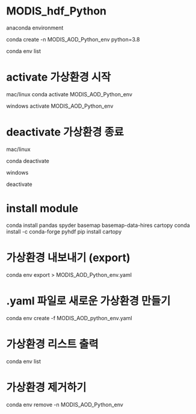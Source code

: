 
# MODIS_hdf_Python
anaconda environment

conda create -n MODIS_AOD_Python_env python=3.8

conda env list

# activate 가상환경 시작
mac/linux
conda activate MODIS_AOD_Python_env

windows
activate MODIS_AOD_Python_env

# deactivate 가상환경 종료
mac/linux

conda deactivate

windows

deactivate

# install module
conda install pandas spyder basemap basemap-data-hires cartopy
conda install -c conda-forge pyhdf 
pip install cartopy


# 가상환경 내보내기 (export)
conda env export > MODIS_AOD_Python_env.yaml

# .yaml 파일로 새로운 가상환경 만들기
conda env create -f MODIS_AOD_python_env.yaml

# 가상환경 리스트 출력
conda env list

# 가상환경 제거하기
conda env remove -n MODIS_AOD_Python_env  

